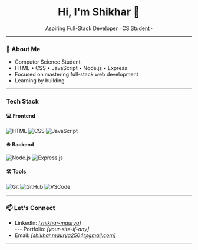 <h1 align="center">Hi, I'm Shikhar 👋</h1>

<p align="center">
  Aspiring Full-Stack Developer · CS Student · 
</p>

---

### 🚀 About Me

- Computer Science Student  
- HTML • CSS • JavaScript • Node.js • Express  
- Focused on mastering full-stack web development  
- Learning by building

---

###  Tech Stack

#### 💻 Frontend
![HTML](https://img.shields.io/badge/HTML5-E34F26?style=for-the-badge&logo=html5&logoColor=white)
![CSS](https://img.shields.io/badge/CSS3-1572B6?style=for-the-badge&logo=css3&logoColor=white)
![JavaScript](https://img.shields.io/badge/JavaScript-F7DF1E?style=for-the-badge&logo=javascript&logoColor=black)

#### ⚙️ Backend
![Node.js](https://img.shields.io/badge/Node.js-339933?style=for-the-badge&logo=nodedotjs&logoColor=white)
![Express.js](https://img.shields.io/badge/Express.js-000000?style=for-the-badge&logo=express&logoColor=white)

#### 🛠 Tools
![Git](https://img.shields.io/badge/Git-F05032?style=for-the-badge&logo=git&logoColor=white)
![GitHub](https://img.shields.io/badge/GitHub-000000?style=for-the-badge&logo=github&logoColor=white)
![VSCode](https://img.shields.io/badge/VS%20Code-007ACC?style=for-the-badge&logo=visualstudiocode&logoColor=white)

---

### 📫 Let's Connect

- LinkedIn: *[[shikhar-maurya](https://www.linkedin.com/in/shikhar-maurya-8a140b249/)]*  
--- Portfolio: *[your-site-if-any]*  
- Email: *[shikhar.maurya2504@gmail.com]*

---



